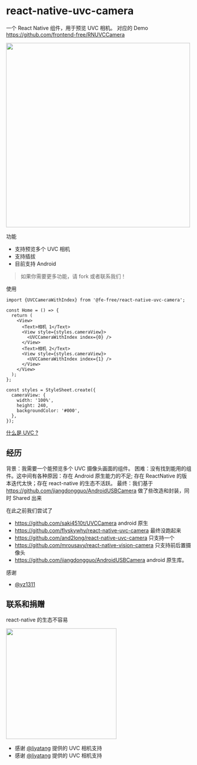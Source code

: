 # react-native-uvc-camera

一个 React Native 组件，用于预览 UVC 相机。
对应的 Demo https://github.com/frontend-free/RNUVCCamera

<img src="https://raw.githubusercontent.com/frontend-free/react-native-uvc-camera/refs/heads/main/md_doc/uvc.png" width="500">

功能

- 支持预览多个 UVC 相机
- 支持插拔
- 目前支持 Android

> 如果你需要更多功能，请 fork 或者联系我们！

使用
```tsx
import {UVCCameraWithIndex} from '@fe-free/react-native-uvc-camera';

const Home = () => {
  return (
    <View>
      <Text>相机 1</Text>
      <View style={styles.cameraView}>
        <UVCCameraWithIndex index={0} />
      </View>
      <Text>相机 2</Text>
      <View style={styles.cameraView}>
        <UVCCameraWithIndex index={1} />
      </View>
    </View>
  );
};

const styles = StyleSheet.create({
  cameraView: {
    width: '100%',
    height: 240,
    backgroundColor: '#000',
  },
});

```

[什么是 UVC ?](https://baike.baidu.com/item/uvc/3809290)

## 经历

背景：我需要一个能预览多个 UVC 摄像头画面的组件。
困难：没有找到能用的组件。这中间有各种原因：存在 Android 原生能力的不足; 存在 ReactNative 的版本迭代太快；存在 react-native 的生态不活跃。
最终：我们基于 https://github.com/jiangdongguo/AndroidUSBCamera 做了些改造和封装，同时 Shared 出来

在此之前我们尝试了

- https://github.com/saki4510t/UVCCamera android 原生
- https://github.com/flyskywhy/react-native-uvc-camera 最终没跑起来
- https://github.com/and2long/react-native-uvc-camera 只支持一个
- https://github.com/mrousavy/react-native-vision-camera 只支持前后置摄像头
- https://github.com/jiangdongguo/AndroidUSBCamera android 原生库。


感谢
- [@yz1311](https://github.com/yz1311) 

## 联系和捐赠

react-native 的生态不容易

<img src="https://raw.githubusercontent.com/frontend-free/react-native-uvc-camera/refs/heads/main/md_doc/wx.png" width="300">

- 感谢 [@liyatang](https://github.com/liyatang) 提供的 UVC 相机支持
- 感谢 [@liyatang](https://github.com/liyatang) 提供的 UVC 相机支持
